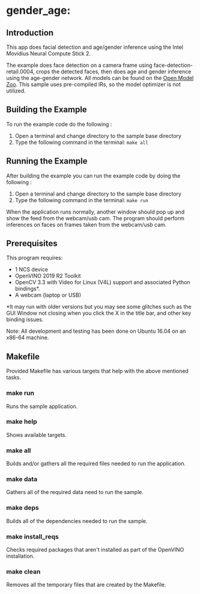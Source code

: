 # gender_age: 
## Introduction
This app does facial detection and age/gender inference using the Intel Movidius Neural Compute Stick 2. 

The example does face detection on a camera frame using face-detection-retail.0004, crops the detected faces, then does age and gender inference using the age-gender network. All models can be found on the [Open Model Zoo](https://github.com/opencv/open_model_zoo). This sample uses pre-compiled IRs, so the model optimizer is not utilized.


## Building the Example

To run the example code do the following :
1. Open a terminal and change directory to the sample base directory
2. Type the following command in the terminal: ```make all```

## Running the Example

After building the example you can run the example code by doing the following :
1. Open a terminal and change directory to the sample base directory
2. Type the following command in the terminal: ```make run``` 

When the application runs normally, another window should pop up and show the feed from the webcam/usb cam. The program should perform inferences on faces on frames taken from the webcam/usb cam.

## Prerequisites
This program requires:
- 1 NCS device
- OpenVINO 2019 R2 Toolkit
- OpenCV 3.3 with Video for Linux (V4L) support and associated Python bindings*.
- A webcam (laptop or USB)


*It may run with older versions but you may see some glitches such as the GUI Window not closing when you click the X in the title bar, and other key binding issues.

Note: All development and testing has been done on Ubuntu 16.04 on an x86-64 machine.

## Makefile
Provided Makefile has various targets that help with the above mentioned tasks.

### make run
Runs the sample application.

### make help
Shows available targets.

### make all
Builds and/or gathers all the required files needed to run the application.

### make data
Gathers all of the required data need to run the sample.

### make deps
Builds all of the dependencies needed to run the sample.

### make install_reqs
Checks required packages that aren't installed as part of the OpenVINO installation. 
 
### make clean
Removes all the temporary files that are created by the Makefile.


